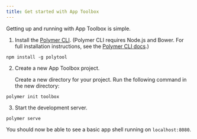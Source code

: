 ```yaml
---
title: Get started with App Toolbox
---
```


Getting up and running with App Toolbox is simple.

1.   Install the [Polymer CLI](/{{{polymer_version_dir}}}/docs/tools/polymer-cli).
      (Polymer CLI requires Node.js and Bower. For full installation instructions, see the [Polymer CLI docs](/{{{polymer_version_dir}}}/docs/tools/polymer-cli).)

    npm install -g polytool

2.   Create a new App Toolbox project.

      Create a new directory for your project. Run the following command in the new directory:

    polymer init toolbox

3.   Start the development server.

    polymer serve

You should now be able to see a basic app shell running on `localhost:8080`.